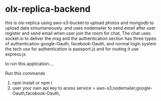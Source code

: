 # olx-replica-backend
this is olx-replica using aws-s3-bucket to upload photos and mongodb to upload data simuntaneously. and uses nodemailer to send email after user register and send email when user join the room for chat, The chat uses socket.io to deliver the msg and the authentication section has three types of authentication google-Oauth, facebook-Oauth, and  normal login system the tech use for authentication is passport.js  and for routing it use express.js

to run this application....

Run this commands
1) npm install or npm i
2) user your own api key to acess service = aws-s3,nodemailer,google-Oauth,facebook-Oauth,
